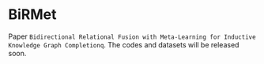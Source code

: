 # BiRMet
Paper `Bidirectional Relational Fusion with Meta-Learning for Inductive Knowledge Graph Completionq`.
The codes and datasets will be released soon.

